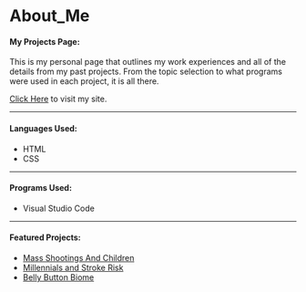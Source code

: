 # About_Me
<h4><b>My Projects Page:</b></h4>
<p>This is my personal page that outlines my work experiences and all of the details from my past projects. From the topic selection to what programs were used in each project, it is all there.</p>

<a href="https://dmcneill0711.github.io/About_Me/">Click Here</a> to visit my site.
<br>
<hr>
<h4>Languages Used:</h4>
<ul>
  <li>HTML</li>
  <li>CSS</li>
</ul>
<hr>
<h4>Programs Used:</h4>
<ul>
  <li>Visual Studio Code</li>
</ul>
<hr>
<h4>Featured Projects:</h4>
<ul>
  <li><a href="https://github.com/dmcneill0711/Mass-Shootings-and-Children">Mass Shootings And Children</a></li>
  <li><a href="https://github.com/dmcneill0711/What-s_Stroking_Your_Brain">Millennials and Stroke Risk</a></li>
  <li><a href="https://github.com/dmcneill0711/Digging-Into-The-Belly-Button-Biome">Belly Button Biome</a></li>
</ul>
